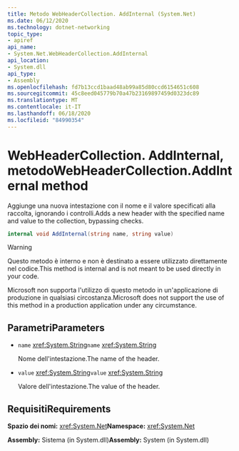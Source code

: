 ```yaml
---
title: Metodo WebHeaderCollection. AddInternal (System.Net)
ms.date: 06/12/2020
ms.technology: dotnet-networking
topic_type:
- apiref
api_name:
- System.Net.WebHeaderCollection.AddInternal
api_location:
- System.dll
api_type:
- Assembly
ms.openlocfilehash: fd7b13ccd1baad48ab99a85d80ccd6154651c608
ms.sourcegitcommit: 45c8eed045779b70a47b23169897459d0323dc89
ms.translationtype: MT
ms.contentlocale: it-IT
ms.lasthandoff: 06/18/2020
ms.locfileid: "84990354"
---
```

# <a name="webheadercollectionaddinternal-method"></a><span data-ttu-id="93c90-102">WebHeaderCollection. AddInternal, metodo</span><span class="sxs-lookup"><span data-stu-id="93c90-102">WebHeaderCollection.AddInternal method</span></span>

<span data-ttu-id="93c90-103">Aggiunge una nuova intestazione con il nome e il valore specificati alla raccolta, ignorando i controlli.</span><span class="sxs-lookup"><span data-stu-id="93c90-103">Adds a new header with the specified name and value to the collection, bypassing checks.</span></span>

```csharp
internal void AddInternal(string name, string value)
```

> [!WARNING]
> <span data-ttu-id="93c90-104">Questo metodo è interno e non è destinato a essere utilizzato direttamente nel codice.</span><span class="sxs-lookup"><span data-stu-id="93c90-104">This method is internal and is not meant to be used directly in your code.</span></span>
>
> <span data-ttu-id="93c90-105">Microsoft non supporta l'utilizzo di questo metodo in un'applicazione di produzione in qualsiasi circostanza.</span><span class="sxs-lookup"><span data-stu-id="93c90-105">Microsoft does not support the use of this method in a production application under any circumstance.</span></span>

## <a name="parameters"></a><span data-ttu-id="93c90-106">Parametri</span><span class="sxs-lookup"><span data-stu-id="93c90-106">Parameters</span></span>

- <span data-ttu-id="93c90-107">`name` <xref:System.String></span><span class="sxs-lookup"><span data-stu-id="93c90-107">`name` <xref:System.String></span></span>

  <span data-ttu-id="93c90-108">Nome dell'intestazione.</span><span class="sxs-lookup"><span data-stu-id="93c90-108">The name of the header.</span></span>

- <span data-ttu-id="93c90-109">`value` <xref:System.String></span><span class="sxs-lookup"><span data-stu-id="93c90-109">`value` <xref:System.String></span></span>

  <span data-ttu-id="93c90-110">Valore dell'intestazione.</span><span class="sxs-lookup"><span data-stu-id="93c90-110">The value of the header.</span></span>

## <a name="requirements"></a><span data-ttu-id="93c90-111">Requisiti</span><span class="sxs-lookup"><span data-stu-id="93c90-111">Requirements</span></span>

<span data-ttu-id="93c90-112">**Spazio dei nomi:** <xref:System.Net></span><span class="sxs-lookup"><span data-stu-id="93c90-112">**Namespace:** <xref:System.Net></span></span>

<span data-ttu-id="93c90-113">**Assembly:** Sistema (in System.dll)</span><span class="sxs-lookup"><span data-stu-id="93c90-113">**Assembly:** System (in System.dll)</span></span>
